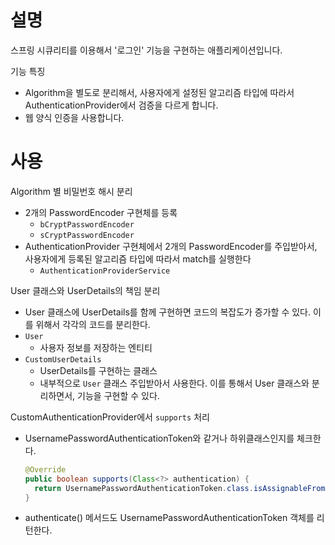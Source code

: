 # 설명
스프링 시큐리티를 이용해서 '로그인' 기능을 구현하는 애플리케이션입니다. 

기능 특징
- Algorithm을 별도로 분리해서, 사용자에게 설정된 알고리즘 타입에 따라서 AuthenticationProvider에서 검증을 다르게 합니다. 
- 웹 양식 인증을 사용합니다. 

# 사용
Algorithm 별 비밀번호 해시 분리
- 2개의 PasswordEncoder 구현체를 등록
   - `bCryptPasswordEncoder`
   - `sCryptPasswordEncoder`
- AuthenticationProvider 구현체에서 2개의 PasswordEncoder를 주입받아서, 사용자에게 등록된 알고리즘 타입에 따라서 match를 실행한다
   - `AuthenticationProviderService`

User 클래스와 UserDetails의 책임 분리
- User 클래스에 UserDetails를 함께 구현하면 코드의 복잡도가 증가할 수 있다. 이를 위해서 각각의 코드를 분리한다. 
- `User`
   - 사용자 정보를 저장하는 엔티티
- `CustomUserDetails`
   - UserDetails를 구현하는 클래스
   - 내부적으로 `User` 클래스 주입받아서 사용한다. 이를 통해서 User 클래스와 분리하면서, 기능을 구현할 수 있다.

CustomAuthenticationProvider에서 `supports` 처리
- UsernamePasswordAuthenticationToken와 같거나 하위클래스인지를 체크한다.
   ```java
   @Override
   public boolean supports(Class<?> authentication) {
     return UsernamePasswordAuthenticationToken.class.isAssignableFrom(authentication);
   }
   ```
- authenticate() 메서드도 UsernamePasswordAuthenticationToken 객체를 리턴한다. 